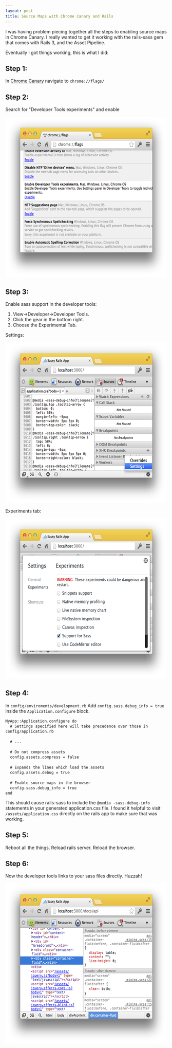 ```yaml
---
layout: post
title: Source Maps with Chrome Canary and Rails
---
```


I was having problem piecing together all the steps to enabling source maps in Chrome Canary. I really wanted to get it working with the rails-sass gem that comes with Rails 3, and the Asset Pipeline.

Eventually I got things working, this is what I did:

## Step 1:

In [Chrome Canary](https://tools.google.com/dlpage/chromesxs) navigate to `chrome://flags/`

## Step 2:

Search for "Developer Tools experiments" and enable

<img src="/images/source-map-01.png" style="height:500px;" />

## Step 3:

Enable sass support in the developer tools:

1. View-&gt;Developer-&gt;Developer Tools.
1. Click the gear in the bottom right.
1. Choose the Experimental Tab.

Settings:

<img src="/images/source-map-02.png" style="height:500px;" />

Experiments tab:

<img src="/images/source-map-03.png" style="height:500px;" />


## Step 4:

In `config/enviroments/development.rb` Add `config.sass.debug_info = true` inside the `Application.configure` block.

    MyApp::Application.configure do
      # Settings specified here will take precedence over those in config/application.rb

      # ...

      # Do not compress assets
      config.assets.compress = false

      # Expands the lines which load the assets
      config.assets.debug = true

      # Enable source maps in the browser
      config.sass.debug_info = true
    end

This should cause rails-sass to include the `@media -sass-debug-info` statements in your generated application.css file. I found it helpful to visit `/assets/application.css` directly on the rails app to make sure that was working.

## Step 5:

Reboot all the things. Reload rails server. Reload the browser.

## Step 6:

Now the developer tools links to your sass files directly. Huzzah!

<img src="/images/source-map-04.png" style="height:500px;" />
